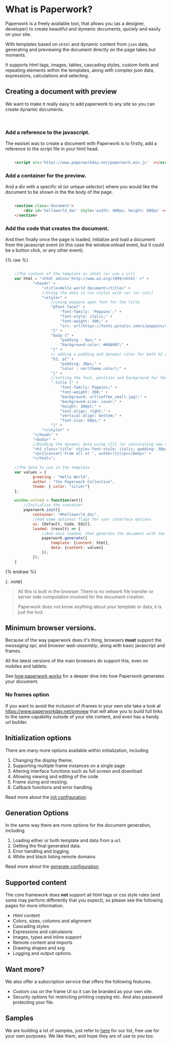 # What is Paperwork?

Paperwork is a freely available tool, that allows you (as a designer, developer) to create beautiful and dymanic documents, quickly and easily on your site.

With templates based on `xhtml` and dynamic content from `json` data, generating and previewing the document directly on the page takes but moments.

It supports html tags, images, tables, cascading styles, custom fonts and repeating elements within the templates, along with complex json data, expressions, calculations and selecting.

## Creating a document with preview

We want to make it really easy to add paperwork to any site so you can create dynamic documents.

<div id='first-sample-container' class='document-container' data-pw-ui="Default, Code, Edit" data-pw-template="_samples/helloworld/helloworld.html" data-pw-json="_samples/helloworld/helloworld.json"></div>

<p>&nbsp;</p>

### Add a reference to the javascript.

The easiset was to create a document with Paperwork is to firstly, add a reference to the script file in your html head.

```html

    <script src='https://www.paperworkday.net/paperwork.min.js'  ></script>

```

### Add a container for the preview.

And a div with a specific id (or unique selector) where you would like the document to be shown in the the body of the page.

```html

    <section class='document'>
        <div id='helloworld_doc' style='width: 400px; height: 600px' ></div>
    </section>

```

### Add the code that creates the document.

And then finally once the page is loaded, initialize and load a document from the javascript event (in this case the window.onload event, but it could be a button click, or any other event).

{% raw %}
```javascript

    //The content of the template as xhtml (or use a url)
    var html = "<html xmlns='http://www.w3.org/1999/xhtml' >" + 
            "<head>" + 
                "<title>Hello world document</title>" +
                //Using the data in css styles with var (or calc)
                "<style>" + 
                    //using poppins open font for the title
                    "@font-face{" + 
                        "font-family: 'Poppins';" + 
                        "font-style: italic;" + 
                        "font-weight: 300;" + 
                        "src: url(https://fonts.gstatic.com/s/poppins/v20/pxiDyp8kv8JHgFVrJJLm21llEA.ttf) format('truetype');" + 
                    "}" + 
                    "body {" + 
                        "padding : 0px;" + 
                        "background-color: #0A0907;" +
                    "}" + 
                    // adding a padding and dynamic color for both h2 and p elements
                    "h2, p{" + 
                        "padding: 20px;" + 
                        "color : var(theme.color);" + 
                    "}" + 
                    //setting the font, position and background for the title.
                    ".title {" + 
                        "font-family: Poppins;" + 
                        "font-weight: 300;" + 
                        "background: url(coffee_small.jpg);" + 
                        "background-size: cover;" + 
                        "height: 300pt;" + 
                        "text-align: right;" + 
                        "vertical-align: bottom;" + 
                        "font-size: 60px;" + 
                    "}" + 
                "</style>" + 
            "</head>" + 
            "<body>" +
            //Binding the dynamic data using {{}} (or calculating new values)
            "<h2 class='title' style='font-style: italic; padding: 30px' >{{greeting}}</h2>" + 
            "<p>{{concat('From all at ', author)}}</p></body>" + 
            "</html>";

    //The data to use in the template
    var values = { 
            greeting : "Hello World", 
            author : "the Paperwork Collective",
            theme: { color: "silver"} 
    };

    window.onload = function(evt){
        //Initialize the container
        paperwork.init({
            container: "#helloworld_doc",
            //Add some optional flags for user interface options
            ui: [Default, Code, Edit],
            loaded: (result) => {
                //And once loaded, then generate the document with the template and the current data
                paperwork.generate({
                    template: {content: html},
                    data: {content: values}
                });
            });
    }

```
{% endraw %}


{: .note}
> All this is built in the  browser. 
> There is no network file transfer or server side computation involved for the document creation. 
>
> Paperwork does not know anything about your template or data, it is just the tool.


## Minimum browser versions.

Because of the way paperwork does it's thing, browsers **must** support the *messaging api*, and *browser web-assembly*, along with basic javascript and frames. 

All the latest versions of the main browsers do support this, even on mobiles and tablets.

See <a href='/docs/framemechanism' >how paperwork works</a> for a deeper dive into how Paperwork generates your document. 

### No frames option

If you want to avoid the inclusion of iframes in your own site take a look at <a href='https://www.paperworkday.net/preview?builder=true'>https://www.paperworkday.net/preview</a> 
that will allow you to build full links to the same capability outside of your site content, and even has a handy url builder.

## Initialization options

There are many more options available within initialization, including 

1. Changing the display theme,
2. Supporting multiple frame instances on a single page
3. Altering interface functions such as full screen and download
4. Allowing viewing and editing of the code
5. Frame sizing and resizing.
6. Callback functions and error handling.

Read more about the <a href='/docs/initconfig' >init configuration</a>.

## Generation Options

In the same way there are more options for the document generation, including

1. Loading either or both template and data from a url.
2. Getting the final generated data.
3. Error handling and logging.
4. White and black listing remote domains

Read more about the <a href='/docs/genconfig' >generate configuration</a>.

## Supported content

The core framework does **not** support all html tags or css style rules (and some may perform differently that you expect), so please see the following pages for more information.

- Html content
- Colors, sizes, columns and alignment
- Cascading styles
- Expressions and calculaions
- Images, types and inline support
- Remote content and imports
- Drawing shapes and svg
- Logging and output options.

## Want more?

We also offer a subscription service that offers the following features.

- Custom css on the frame UI so it can be branded as your own site.
- Security options for restricting printing copying etc. And also password protecting your file.

## Samples

We are building a lot of samples, just refer to  <a href='/docs/genconfig' >here</a> for our list, free use for your own purposes. We like them, and hope they are of use to you too.



